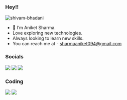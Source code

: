### Hey!! 
<p align = "left"> <img src = "https://komarev.com/ghpvc/?username=aniket-sharma10" alt = "shivam-bhadani" /> </p>

- 👋 I’m Aniket Sharma.
- Love exploring new technologies.
- Always looking to learn new skills.
- You can reach me at - sharmaaniket094@gmail.com

### Socials
[<img src="https://img.shields.io/badge/linkedin-%230077B5.svg?style=for-the-badge&logo=linkedin&logoColor=white" />](https://www.linkedin.com/in/aniket-sharmaa10/)
[<img src="https://img.shields.io/badge/Twitter-%231DA1F2.svg?style=for-the-badge&logo=Twitter&logoColor=white" />](https://twitter.com/aniket_sharmaa_)
[<img src="https://img.shields.io/badge/Instagram-%23E4405F.svg?style=for-the-badge&logo=Instagram&logoColor=white" />](https://www.instagram.com/aniket.priv/)

  
### Coding
[<img src="https://img.shields.io/badge/-LeetCode-FFA116?style=for-the-badge&logo=LeetCode&logoColor=black" />](https://leetcode.com/sharmaaniket094/)
[<img src="https://img.shields.io/badge/GeeksforGeeks-298D46?style=for-the-badge&logo=geeksforgeeks&logoColor=white" />](https://www.geeksforgeeks.org/user/sharmaaniket094/)
